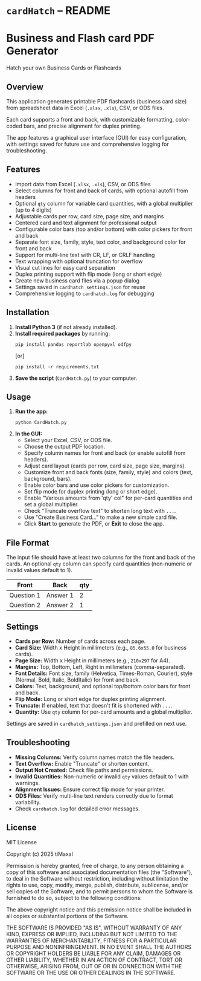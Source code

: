 # `cardHatch`  – README
# Business and Flash card PDF Generator

Hatch your own Business Cards or Flashcards

## Overview

 This application generates printable PDF flashcards (business card size)
  from spreadsheet data in Excel (`.xlsx`, `.xls`), CSV, or ODS files. 

 Each card supports a front and back, with customizable formatting,
  color-coded bars, and precise alignment for duplex printing. 

 The app features a graphical user interface (GUI) for easy configuration,
  with settings saved for future use and comprehensive logging for troubleshooting.

## Features

- Import data from Excel (`.xlsx`, `.xls`), CSV, or ODS files
- Select columns for front and back of cards, with optional autofill from headers
- Optional `qty` column for variable card quantities, with a global multiplier (up to 4 digits)
- Adjustable cards per row, card size, page size, and margins
- Centered card and text alignment for professional output
- Configurable color bars (top and/or bottom) with color pickers for front and back
- Separate font size, family, style, text color, and background color for front and back
- Support for multi-line text with CR, LF, or CRLF handling
- Text wrapping with optional truncation for overflow
- Visual cut lines for easy card separation
- Duplex printing support with flip mode (long or short edge)
- Create new business card files via a popup dialog
- Settings saved in `cardhatch_settings.json` for reuse
- Comprehensive logging to `cardhatch.log` for debugging

## Installation

1. **Install Python 3** (if not already installed).
2. **Install required packages** by running:
   ```
   pip install pandas reportlab openpyxl odfpy
   ```
   [or]
   ```
   pip install -r requirements.txt
   ```
3. **Save the script** (`CardHatch.py`) to your computer.

## Usage

1. **Run the app:**
   ```
   python CardHatch.py
   ```
2. **In the GUI:**
   - Select your Excel, CSV, or ODS file.
   - Choose the output PDF location.
   - Specify column names for front and back (or enable autofill from headers).
   - Adjust card layout (cards per row, card size, page size, margins).
   - Customize front and back fonts (size, family, style) and colors (text, background, bars).
   - Enable color bars and use color pickers for customization.
   - Set flip mode for duplex printing (long or short edge).
   - Enable "Various amounts from 'qty' col" for per-card quantities and set a global multiplier.
   - Check "Truncate overflow text" to shorten long text with `...`.
   - Use "Create Business Card..." to make a new simple card file.
   - Click **Start** to generate the PDF, or **Exit** to close the app.

## File Format

The input file should have at least two columns for the front and back of the cards. An optional `qty` column can specify card quantities (non-numeric or invalid values default to 1).

| Front      | Back       | qty |
|------------|------------|-----|
| Question 1 | Answer 1   | 2   |
| Question 2 | Answer 2   | 1   |

## Settings

- **Cards per Row:** Number of cards across each page.
- **Card Size:** Width x Height in millimeters (e.g., `85.6x55.0` for business cards).
- **Page Size:** Width x Height in millimeters (e.g., `210x297` for A4).
- **Margins:** Top, Bottom, Left, Right in millimeters (comma-separated).
- **Font Details:** Font size, family (Helvetica, Times-Roman, Courier), style (Normal, Bold, Italic, BoldItalic) for front and back.
- **Colors:** Text, background, and optional top/bottom color bars for front and back.
- **Flip Mode:** Long or short edge for duplex printing alignment.
- **Truncate:** If enabled, text that doesn't fit is shortened with `...`.
- **Quantity:** Use `qty` column for per-card amounts and a global multiplier.

Settings are saved in `cardhatch_settings.json` and prefilled on next use.

## Troubleshooting

- **Missing Columns:** Verify column names match the file headers.
- **Text Overflow:** Enable "Truncate" or shorten content.
- **Output Not Created:** Check file paths and permissions.
- **Invalid Quantities:** Non-numeric or invalid `qty` values default to 1 with warnings.
- **Alignment Issues:** Ensure correct flip mode for your printer.
- **ODS Files:** Verify multi-line text renders correctly due to format variability.
- Check `cardhatch.log` for detailed error messages.

## License

MIT License

Copyright (c) 2025 tiMaxal

Permission is hereby granted, free of charge, to any person obtaining a copy
of this software and associated documentation files (the "Software"), to deal
in the Software without restriction, including without limitation the rights
to use, copy, modify, merge, publish, distribute, sublicense, and/or sell
copies of the Software, and to permit persons to whom the Software is
furnished to do so, subject to the following conditions:

The above copyright notice and this permission notice shall be included in all
copies or substantial portions of the Software.

THE SOFTWARE IS PROVIDED "AS IS", WITHOUT WARRANTY OF ANY KIND, EXPRESS OR
IMPLIED, INCLUDING BUT NOT LIMITED TO THE WARRANTIES OF MERCHANTABILITY,
FITNESS FOR A PARTICULAR PURPOSE AND NONINFRINGEMENT. IN NO EVENT SHALL THE
AUTHORS OR COPYRIGHT HOLDERS BE LIABLE FOR ANY CLAIM, DAMAGES OR OTHER
LIABILITY, WHETHER IN AN ACTION OF CONTRACT, TORT OR OTHERWISE, ARISING FROM,
OUT OF OR IN CONNECTION WITH THE SOFTWARE OR THE USE OR OTHER DEALINGS IN THE
SOFTWARE.